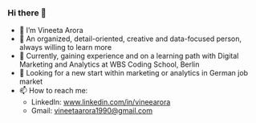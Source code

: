 ### Hi there 👋

- 👋 I’m Vineeta Arora
- 🧠 An organized, detail-oriented, creative and data-focused person, always willing to learn more
- 🌱 Currently, gaining experience and on a learning path with Digital Marketing and Analytics at WBS Coding School, Berlin
- 🔭 Looking for a new start within marketing or analytics in German job market
- 📫 How to reach me: 
    - LinkedIn: www.linkedin.com/in/vineearora
    - Gmail: vineetaarora1990@gmail.com 



